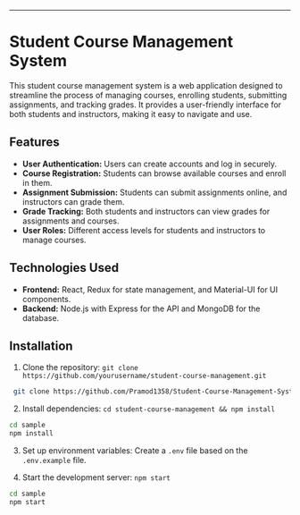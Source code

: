 ---

# Student Course Management System

This student course management system is a web application designed to streamline the process of managing courses, enrolling students, submitting assignments, and tracking grades. It provides a user-friendly interface for both students and instructors, making it easy to navigate and use.

## Features

- **User Authentication:** Users can create accounts and log in securely.
- **Course Registration:** Students can browse available courses and enroll in them.
- **Assignment Submission:** Students can submit assignments online, and instructors can grade them.
- **Grade Tracking:** Both students and instructors can view grades for assignments and courses.
- **User Roles:** Different access levels for students and instructors to manage courses.

## Technologies Used

- **Frontend:** React, Redux for state management, and Material-UI for UI components.
- **Backend:** Node.js with Express for the API and MongoDB for the database.


## Installation

1. Clone the repository: `git clone https://github.com/yourusername/student-course-management.git`
   
```bash
 git clone https://github.com/Pramod1358/Student-Course-Management-System
```


2. Install dependencies: `cd student-course-management && npm install`

```bash
cd sample
npm install
```

3. Set up environment variables: Create a `.env` file based on the `.env.example` file.
 
4. Start the development server: `npm start`

```bash
cd sample
npm start
```

